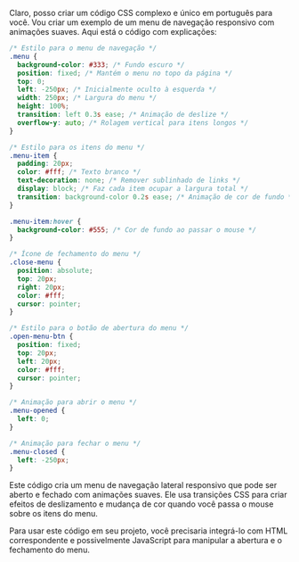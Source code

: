 Claro, posso criar um código CSS complexo e único em português para você. Vou criar um exemplo de um menu de navegação responsivo com animações suaves. Aqui está o código com explicações:

```css
/* Estilo para o menu de navegação */
.menu {
  background-color: #333; /* Fundo escuro */
  position: fixed; /* Mantém o menu no topo da página */
  top: 0;
  left: -250px; /* Inicialmente oculto à esquerda */
  width: 250px; /* Largura do menu */
  height: 100%;
  transition: left 0.3s ease; /* Animação de deslize */
  overflow-y: auto; /* Rolagem vertical para itens longos */
}

/* Estilo para os itens do menu */
.menu-item {
  padding: 20px;
  color: #fff; /* Texto branco */
  text-decoration: none; /* Remover sublinhado de links */
  display: block; /* Faz cada item ocupar a largura total */
  transition: background-color 0.2s ease; /* Animação de cor de fundo */
}

.menu-item:hover {
  background-color: #555; /* Cor de fundo ao passar o mouse */
}

/* Ícone de fechamento do menu */
.close-menu {
  position: absolute;
  top: 20px;
  right: 20px;
  color: #fff;
  cursor: pointer;
}

/* Estilo para o botão de abertura do menu */
.open-menu-btn {
  position: fixed;
  top: 20px;
  left: 20px;
  color: #fff;
  cursor: pointer;
}

/* Animação para abrir o menu */
.menu-opened {
  left: 0;
}

/* Animação para fechar o menu */
.menu-closed {
  left: -250px;
}
```

Este código cria um menu de navegação lateral responsivo que pode ser aberto e fechado com animações suaves. Ele usa transições CSS para criar efeitos de deslizamento e mudança de cor quando você passa o mouse sobre os itens do menu.

Para usar este código em seu projeto, você precisaria integrá-lo com HTML correspondente e possivelmente JavaScript para manipular a abertura e o fechamento do menu.